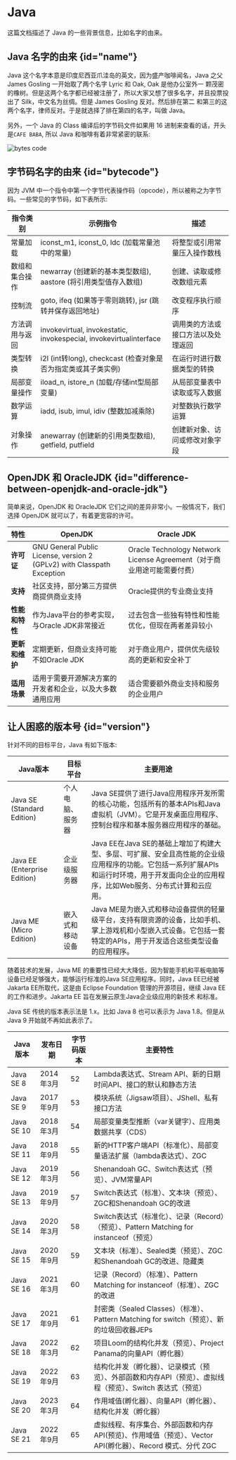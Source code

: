 # Java

这篇文档描述了 Java 的一些背景信息，比如名字的由来。

## Java 名字的由来 {id="name"}

Java 这个名字本意是印度尼西亚爪洼岛的英文，因为盛产咖啡闻名，Java 之父 James Gosling 一开始取了两个名字 Lyric 和 Oak, Oak 是他办公室外一
颗茂密的橡树。但是这两个名字都已经被注册了，所以大家又想了很多名字，并且投票投出了 Silk，中文名为丝绸。但是 James Gosling 反对。然后排在第二
和第三的这两个名字，律师反对。于是就选择了排在第四的名字，叫做 Java。

另外，一个 Java 的 Class 编译后的字节码文件如果用 16 进制来查看的话，开头是`CAFE BABA`, 所以 Java 和咖啡有着非常紧密的联系:

<img src="http://file-linker.oss-cn-hangzhou.aliyuncs.com/smOI6LslYYdjNF7quqto.png" alt="bytes code"/>

## 字节码名字的由来 {id="bytecode"}

因为 JVM 中一个指令中第一个字节代表操作码（opcode），所以被称之为字节码。一些常见的字节码，如下表所示:

| 指令类别    | 示例指令                                                               | 描述                |
|---------|--------------------------------------------------------------------|-------------------|
| 常量加载    | iconst_m1, iconst_0, ldc (加载常量池中的常量)                               | 将整型或引用常量压入操作数栈    |
| 数组和集合操作 | newarray (创建新的基本类型数组), aastore (将引用类型值存入数组)                        | 创建、读取或修改数组元素      |
| 控制流     | goto, ifeq (如果等于零则跳转), jsr (跳转并保存返回地址)                             | 改变程序执行顺序          |
| 方法调用与返回 | invokevirtual, invokestatic, invokespecial, invokevirtualinterface | 调用类的方法或接口方法以及处理返回 |
| 类型转换    | i2l (int转long), checkcast (检查对象是否为指定类或其子类实例)                       | 在运行时进行数据类型的转换     |
| 局部变量操作  | iload_n, istore_n (加载/存储int型局部变量)                                  | 从局部变量表中读取或写入数据    |
| 数学运算    | iadd, isub, imul, idiv (整数加减乘除)                                    | 对整数执行数学运算         |
| 对象操作    | anewarray (创建新的引用类型数组), getfield, putfield                         | 创建新对象、访问或修改对象字段   |

## OpenJDK 和 OracleJDK {id="difference-between-openjdk-and-oracle-jdk"}

简单来说，OpenJDK 和 OracleJDK 它们之间的差异非常小。一般情况下，我们选择 OpenJDK 就可以了，有着更宽容的许可。

| 特性        | OpenJDK                                                                | Oracle JDK                                                |
|-----------|------------------------------------------------------------------------|-----------------------------------------------------------|
| **许可证**   | GNU General Public License, version 2 (GPLv2) with Classpath Exception | Oracle Technology Network License Agreement（对于商业用途可能需要付费） |
| **支持**    | 社区支持，部分第三方提供商提供商业支持                                                    | Oracle提供的专业商业支持                                           |
| **性能和特性** | 作为Java平台的参考实现，与Oracle JDK非常接近                                          | 过去包含一些独有特性和性能优化，但现在两者差异较小                                 |
| **更新和维护** | 定期更新，但商业支持可能不如Oracle JDK                                               | 对于商业用户，提供优先级较高的更新和安全补丁                                    |
| **适用场景**  | 适用于需要开源解决方案的开发者和企业，以及大多数通用应用                                           | 适合需要额外商业支持和服务的企业用户                                        |


## 让人困惑的版本号 {id="version"}

针对不同的目标平台，Java 有如下版本:

| Java版本                       | 目标平台     | 主要用途                                                                                                    |
|------------------------------|----------|---------------------------------------------------------------------------------------------------------|
| Java SE (Standard Edition)   | 个人电脑、服务器 | Java SE提供了进行Java应用程序开发所需的核心功能，包括所有的基本APIs和Java虚拟机（JVM）。它是开发桌面应用程序、控制台程序和基本服务器应用程序的基础。                   |
| Java EE (Enterprise Edition) | 企业级服务器   | Java EE在Java SE的基础上增加了构建大型、多层、可扩展、安全且高性能的企业级应用程序的功能。它包括一系列扩展APIs和运行时环境，用于开发面向企业的应用程序，比如Web服务、分布式计算和云应用。 |
| Java ME (Micro Edition)      | 嵌入式和移动设备 | Java ME是为嵌入式和移动设备提供的轻量级平台，支持有限资源的设备，比如手机、掌上游戏机和小型嵌入式设备。它包括一套特定的APIs，用于开发适合这些类型设备的应用程序。                  |

随着技术的发展，Java ME 的重要性已经大大降低，因为智能手机和平板电脑等设备已经足够强大，能够运行标准的Java SE应用程序。同时，Java EE已经被
Jakarta EE所取代，这是由 Eclipse Foundation 管理的开源项目，继续 Java EE 的工作和进步。Jakarta EE 旨在发展云原生Java企业级应用的新技术
和标准。

Java SE 传统的版本表示法是 1.x。比如 Java 8 也可以表示为 Java 1.8。但是从 Java 9 开始就不再如此表示了。

| Java版本     | 发布日期    | 字节码版本 | 主要特性                                                                |
|------------|---------|-------|---------------------------------------------------------------------|
| Java SE 8  | 2014年3月 | 52    | Lambda表达式、Stream API、新的日期时间API、接口的默认和静态方法                           |
| Java SE 9  | 2017年9月 | 53    | 模块系统（Jigsaw项目）、JShell、私有接口方法                                        |
| Java SE 10 | 2018年3月 | 54    | 局部变量类型推断（var关键字）、应用类数据共享（CDS）                                       |
| Java SE 11 | 2018年9月 | 55    | 新的HTTP客户端API（标准化）、局部变量语法扩展（lambda表达式）、ZGC                           |
| Java SE 12 | 2019年3月 | 56    | Shenandoah GC、Switch表达式（预览）、JVM常量API                                |
| Java SE 13 | 2019年9月 | 57    | Switch表达式（标准）、文本块（预览）、ZGC和Shenandoah GC的改进                          |
| Java SE 14 | 2020年3月 | 58    | Switch表达式（标准化）、记录（Record）（预览）、Pattern Matching for instanceof（预览）   |
| Java SE 15 | 2020年9月 | 59    | 文本块（标准）、Sealed类（预览）、ZGC和Shenandoah GC的改进、隐藏类                        |
| Java SE 16 | 2021年3月 | 60    | 记录（Record）（标准）、Pattern Matching for instanceof（标准）、ZGC的改进           |
| Java SE 17 | 2021年9月 | 61    | 封密类（Sealed Classes）（标准）、Pattern Matching for switch（预览）、新的垃圾回收器JEPs |
| Java SE 18 | 2022年3月 | 62    | 项目Loom的结构化并发（预览）、Project Panama的向量API（孵化器）                          |
| Java SE 19 | 2022年9月 | 63    | 结构化并发（孵化器）、记录模式（预览）、外部函数和内存API（预览）、虚拟线程（预览）、Switch 表达式（预览）          |
| Java SE 20 | 2023年3月 | 64    | 作用域值(孵化器）、向量API（孵化器）、结构化并发（孵化器）                                     |
| Java SE 21 | 2022年9月 | 65    | 虚拟线程、有序集合、外部函数和内存API(预览)、作用域值（预览）、Vector API(孵化器）、Record 模式、分代 ZGC  |